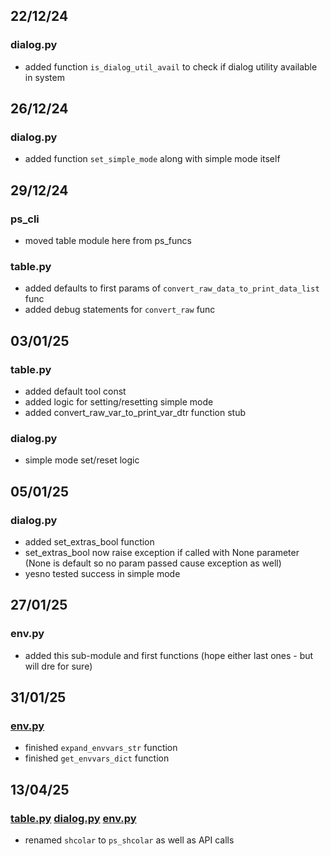 ## 22/12/24
### dialog.py
- added function `is_dialog_util_avail` to check if dialog utility available in system

## 26/12/24
### dialog.py
- added function `set_simple_mode` along with simple mode itself


## 29/12/24
### ps_cli
- moved table module here from ps_funcs

### table.py
- added defaults to first params of `convert_raw_data_to_print_data_list` func
- added debug statements for `convert_raw` func



## 03/01/25
### table.py
- added default tool const
- added logic for setting/resetting simple mode
- added convert_raw_var_to_print_var_dtr function stub


### dialog.py
- simple mode set/reset logic

## 05/01/25
### dialog.py
- added set_extras_bool function
- set_extras_bool now raise exception if called with None parameter (None is default so no param passed cause exception as well)
- yesno tested success in simple mode


## 27/01/25
### env.py
- added this sub-module and first functions (hope either last ones - but will dre for sure)










## 31/01/25
### [env.py](env.py)
- finished `expand_envvars_str` function
- finished `get_envvars_dict` function
















## 13/04/25
### [table.py](table.py) [dialog.py](dialog.py) [env.py](env.py)
- renamed `shcolar` to `ps_shcolar` as well as API calls

